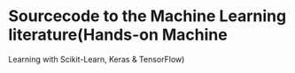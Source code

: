 # Sourcecode to the Machine Learning literature(Hands-on Machine 
Learning with Scikit-Learn, Keras & TensorFlow)




